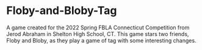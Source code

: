 # Floby-and-Bloby-Tag
A game created for the 2022 Spring FBLA Connecticut Competition from Jerod Abraham in Shelton High School, CT. This game stars two friends, Floby and Bloby, as they play a game of tag with some interesting changes.
